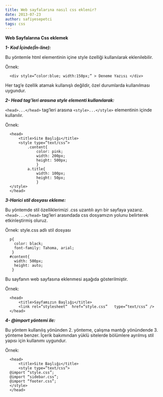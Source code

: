 ```yaml
---
title: Web sayfalarına nasıl css eklenir?
date: 2013-07-23
author: safiyesepetci
tags: css
---
```


**Web Sayfalarına Css eklemek**

***1- Kod İçinde(İn-line):***

Bu yöntemle html elementinin içine style özelliği kullanılarak eklenilebilir.

Örnek:

  ```
    <div style=”color:blue; width:150px;” > Deneme Yazısı </div>
  ```

Her tag’e özellik atamak kullanışlı değildir, özel durumlarda kullanılması uygundur.

***2- Head tag’leri arasına style elementi kullanılarak:***

`<head>...</head>` tag’leri arasına `<style>...</style>` elementinin içinde kullanılır.

Örnek:

  ```
    <head>
        <title>Site Başlığı</title>
        <style type=”text/css”>
            .content{
                color: pink;
                width: 200px;
                height: 500px;
                }
            a.title{
                width: 100px;
                height: 50px;
                }
    </style>
    </head>
  ```

***3-Harici stil dosyası ekleme:***

Bu yöntemde stil özelliklerimizi .css uzantılı ayrı bir sayfaya yazarız. `<head>...</head>` tag’leri arasındada css dosyamızın yolunu belirterek etkinleştirmiş oluruz.

Örnek: style.css adlı stil dosyası

  ```
    p{
      color: black;
      font-family: Tahoma, arial;
     }
    #content{
      width: 500px;
      height: auto;
     }
  ```


Bu sayfanın web sayfasına eklenmesi aşağıda gösterilmiştir.

Örnek:

  ```
    <head>
        <title>Sayfamızın Başlığı</title>
        <link rel=”stylesheet”  href=”style.css”   type=”text/css” />
    </head>
  ```

***4- @import yöntemi ile:***

Bu yöntem kullanılış yönünden 2. yönteme, çalışma mantığı yönündende 3. yönteme benzer. İçerik bakımından yüklü sitelerde bölümlere ayrılmış stil yapısı için kullanımı uygundur.

Örnek:

  ```
    <head>
        <title>Site Başlığı</title>
        <style type=”text/css”>
    @import “style.css”;
    @import “sidebar.css”;
    @import “footer.css”;
    </style>
    </head>
   ```